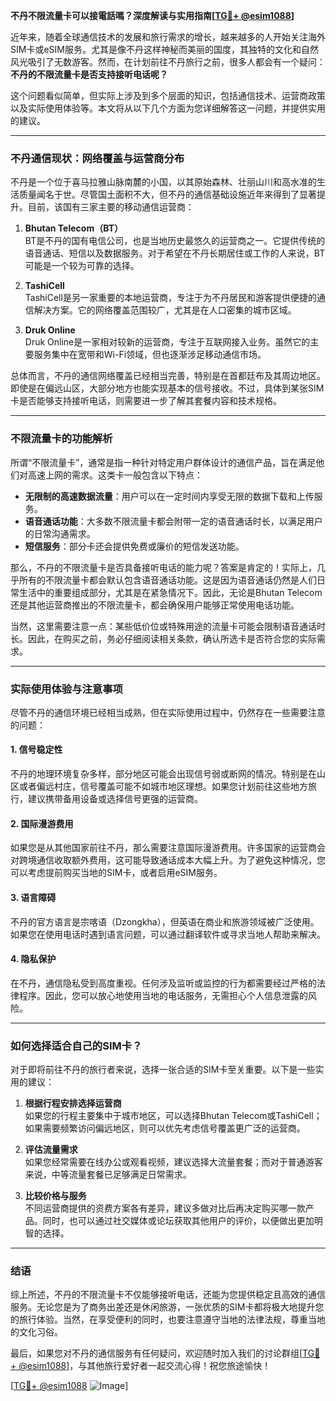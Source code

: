 **不丹不限流量卡可以接電話嗎？深度解读与实用指南[[TG💪+ @esim1088](https://t.me/s/esim1088)]**

近年来，随着全球通信技术的发展和旅行需求的增长，越来越多的人开始关注海外SIM卡或eSIM服务。尤其是像不丹这样神秘而美丽的国度，其独特的文化和自然风光吸引了无数游客。然而，在计划前往不丹旅行之前，很多人都会有一个疑问：**不丹的不限流量卡是否支持接听电话呢？**

这个问题看似简单，但实际上涉及到多个层面的知识，包括通信技术、运营商政策以及实际使用体验等。本文将从以下几个方面为您详细解答这一问题，并提供实用的建议。

---

### 不丹通信现状：网络覆盖与运营商分布

不丹是一个位于喜马拉雅山脉南麓的小国，以其原始森林、壮丽山川和高水准的生活质量闻名于世。尽管国土面积不大，但不丹的通信基础设施近年来得到了显著提升。目前，该国有三家主要的移动通信运营商：

1. **Bhutan Telecom（BT）**  
   BT是不丹的国有电信公司，也是当地历史最悠久的运营商之一。它提供传统的语音通话、短信以及数据服务。对于希望在不丹长期居住或工作的人来说，BT可能是一个较为可靠的选择。

2. **TashiCell**  
   TashiCell是另一家重要的本地运营商，专注于为不丹居民和游客提供便捷的通信解决方案。它的网络覆盖范围较广，尤其是在人口密集的城市区域。

3. **Druk Online**  
   Druk Online是一家相对较新的运营商，专注于互联网接入业务。虽然它的主要服务集中在宽带和Wi-Fi领域，但也逐渐涉足移动通信市场。

总体而言，不丹的通信网络覆盖已经相当完善，特别是在首都廷布及其周边地区。即使是在偏远山区，大部分地方也能实现基本的信号接收。不过，具体到某张SIM卡是否能够支持接听电话，则需要进一步了解其套餐内容和技术规格。

---

### 不限流量卡的功能解析

所谓“不限流量卡”，通常是指一种针对特定用户群体设计的通信产品，旨在满足他们对高速上网的需求。这类卡一般包含以下特点：

- **无限制的高速数据流量**：用户可以在一定时间内享受无限的数据下载和上传服务。
- **语音通话功能**：大多数不限流量卡都会附带一定的语音通话时长，以满足用户的日常沟通需求。
- **短信服务**：部分卡还会提供免费或廉价的短信发送功能。

那么，不丹的不限流量卡是否具备接听电话的能力呢？答案是肯定的！实际上，几乎所有的不限流量卡都会默认包含语音通话功能。这是因为语音通话仍然是人们日常生活中的重要组成部分，尤其是在紧急情况下。因此，无论是Bhutan Telecom还是其他运营商推出的不限流量卡，都会确保用户能够正常使用电话功能。

当然，这里需要注意一点：某些低价位或特殊用途的流量卡可能会限制语音通话时长。因此，在购买之前，务必仔细阅读相关条款，确认所选卡是否符合您的实际需求。

---

### 实际使用体验与注意事项

尽管不丹的通信环境已经相当成熟，但在实际使用过程中，仍然存在一些需要注意的问题：

#### 1. **信号稳定性**
   不丹的地理环境复杂多样，部分地区可能会出现信号弱或断网的情况。特别是在山区或者偏远村庄，信号覆盖可能不如城市地区理想。如果您计划前往这些地方旅行，建议携带备用设备或选择信号更强的运营商。

#### 2. **国际漫游费用**
   如果您是从其他国家前往不丹，那么需要注意国际漫游费用。许多国家的运营商会对跨境通信收取额外费用，这可能导致通话成本大幅上升。为了避免这种情况，您可以考虑提前购买当地的SIM卡，或者启用eSIM服务。

#### 3. **语言障碍**
   不丹的官方语言是宗喀语（Dzongkha），但英语在商业和旅游领域被广泛使用。如果您在使用电话时遇到语言问题，可以通过翻译软件或寻求当地人帮助来解决。

#### 4. **隐私保护**
   在不丹，通信隐私受到高度重视。任何涉及监听或监控的行为都需要经过严格的法律程序。因此，您可以放心地使用当地的电话服务，无需担心个人信息泄露的风险。

---

### 如何选择适合自己的SIM卡？

对于即将前往不丹的旅行者来说，选择一张合适的SIM卡至关重要。以下是一些实用的建议：

1. **根据行程安排选择运营商**  
   如果您的行程主要集中于城市地区，可以选择Bhutan Telecom或TashiCell；如果需要频繁访问偏远地区，则可以优先考虑信号覆盖更广泛的运营商。

2. **评估流量需求**  
   如果您经常需要在线办公或观看视频，建议选择大流量套餐；而对于普通游客来说，中等流量套餐已足够满足日常需求。

3. **比较价格与服务**  
   不同运营商提供的资费方案各有差异，建议多做对比后再决定购买哪一款产品。同时，也可以通过社交媒体或论坛获取其他用户的评价，以便做出更加明智的选择。

---

### 结语

综上所述，不丹的不限流量卡不仅能够接听电话，还能为您提供稳定且高效的通信服务。无论您是为了商务出差还是休闲旅游，一张优质的SIM卡都将极大地提升您的旅行体验。当然，在享受便利的同时，也要注意遵守当地的法律法规，尊重当地的文化习俗。

最后，如果您对不丹的通信服务有任何疑问，欢迎随时加入我们的讨论群组[[TG💪+ @esim1088](https://t.me/s/esim1088)]，与其他旅行爱好者一起交流心得！祝您旅途愉快！

[[TG💪+ @esim1088](https://t.me/s/esim1088) ![Image](https://i.postimg.cc/4NQfJmqS/Snipaste-2025-05-13-00-14-12.png)]